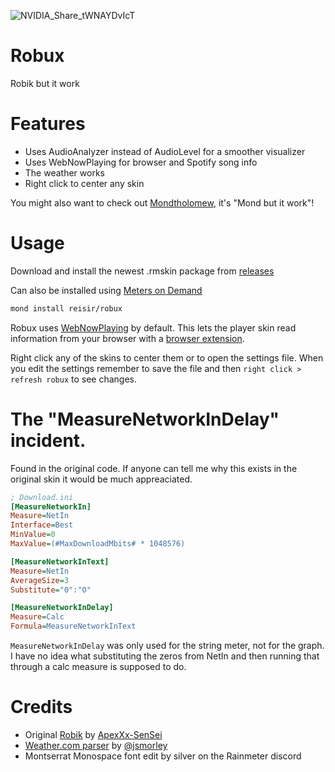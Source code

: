 ![NVIDIA_Share_tWNAYDvIcT](https://user-images.githubusercontent.com/93496808/197343984-d9e8deb2-d3c9-4d4b-9ee9-f39243126ab5.png)

# Robux

Robik but it work

# Features

- Uses AudioAnalyzer instead of AudioLevel for a smoother visualizer
- Uses WebNowPlaying for browser and Spotify song info
- The weather works
- Right click to center any skin

You might also want to check out [Mondtholomew](https://github.com/reisir/mondtholomew), it's "Mond but it work"!

# Usage

Download and install the newest .rmskin package from [releases](https://github.com/reisir/robux/robux/releases)

Can also be installed using [Meters on Demand](https://github.com/meters-on-demand/cli)

```sh
mond install reisir/robux
```

Robux uses [WebNowPlaying](https://wnp.keifufu.dev/) by default. This lets the player skin read information from your browser with a [browser extension](https://wnp.keifufu.dev/extension/getting-started).

Right click any of the skins to center them or to open the settings file. When you edit the settings remember to save the file and then `right click > refresh robux` to see changes.

# The "MeasureNetworkInDelay" incident.

Found in the original code. If anyone can tell me why this exists in the original skin it would be much appreaciated.

```ini
; Download.ini
[MeasureNetworkIn]
Measure=NetIn
Interface=Best
MinValue=0
MaxValue=(#MaxDownloadMbits# * 1048576)

[MeasureNetworkInText]
Measure=NetIn
AverageSize=3
Substitute="0":"O"

[MeasureNetworkInDelay]
Measure=Calc
Formula=MeasureNetworkInText
```

`MeasureNetworkInDelay` was only used for the string meter, not for the graph. I have no idea what substituting the zeros from NetIn and then running that through a calc measure is supposed to do.

# Credits

- Original [Robik](https://www.deviantart.com/apexxx-sensei/art/Robik-771914763) by [ApexXx-SenSei](https://www.deviantart.com/apexxx-sensei)
- [Weather.com parser](https://forum.rainmeter.net/viewtopic.php?f=118&t=34628#p171501) by [@jsmorley](https://github.com/jsmorley)
- Montserrat Monospace font edit by silver on the Rainmeter discord
